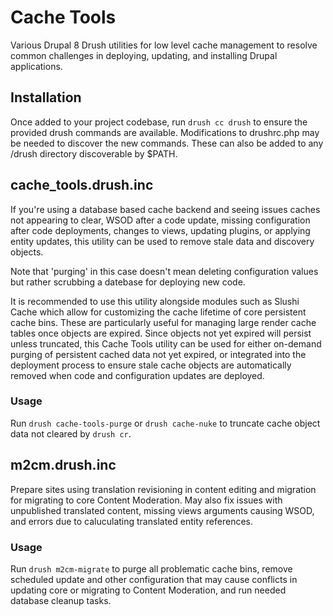# Cache Tools
Various Drupal 8 Drush utilities for low level cache management to resolve common challenges in deploying, updating, and installing Drupal applications. 



## Installation
Once added to your project codebase, run `drush cc drush` to ensure the provided drush commands are available. Modifications to drushrc.php may be needed to discover the new commands. These can also be added to any /drush directory discoverable by $PATH. 


## cache_tools.drush.inc  

If you're using a database based cache backend and seeing issues caches not appearing to clear, WSOD after a code update, missing configuration after code deployments, changes to views, updating plugins, or applying entity updates, this utility can be used to remove stale data and discovery objects.  

Note that 'purging' in this case doesn't mean deleting configuration values but rather scrubbing a datebase for deploying new code. 

It is recommended to use this utility alongside modules such as Slushi Cache which allow for customizing the cache lifetime of core persistent cache bins. These are particularly useful for managing large render cache tables once objects are expired. Since objects not yet expired will persist unless truncated, this Cache Tools utility can be used for either on-demand purging of persistent cached data not yet expired, or integrated into the deployment process to ensure stale cache objects are automatically removed when code and configuration updates are deployed. 


### Usage

Run `drush cache-tools-purge` or `drush cache-nuke` to truncate cache object data not cleared by `drush cr`.  


## m2cm.drush.inc

Prepare sites using translation revisioning in content editing and migration for migrating to core Content Moderation. May also fix issues with unpublished translated content, missing views arguments causing WSOD, and errors due to caluculating translated entity references.  


### Usage

Run `drush m2cm-migrate` to purge all problematic cache bins, remove scheduled update and other configuration that may cause conflicts in updating core or migrating to Content Moderation, and run needed database cleanup tasks. 







